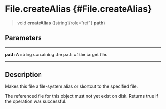 File.createAlias {#File.createAlias}
================

> void **createAlias** ([string]{role="ref"} **path**)

Parameters
----------

  ---------- --------------------------------------------------
  **path**   A string containing the path of the target file.
  ---------- --------------------------------------------------

Description
-----------

Makes this file a file-system alias or shortcut to the specified file.

The referenced file for this object must not yet exist on disk. Returns
true if the operation was successful.
